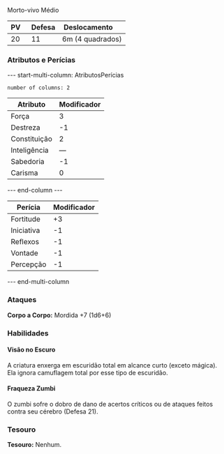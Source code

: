 Morto-vivo Médio

| PV  | Defesa | Deslocamento     |
| --- | ------ | ---------------- |
| 20  | 11     | 6m (4 quadrados) |
### Atributos e Perícias

--- start-multi-column: AtributosPerícias
```column-settings
number of columns: 2
```

| Atributo     | Modificador |
| ------------ | ----------- |
| Força        | 3           |
| Destreza     | -1          |
| Constituição | 2           |
| Inteligência | —           |
| Sabedoria    | -1          |
| Carisma      | 0           |

--- end-column ---

| Perícia    | Modificador |
| ---------- | ----------- |
| Fortitude  | +3          |
| Iniciativa | -1          |
| Reflexos   | -1          |
| Vontade    | -1          |
| Percepção  | -1          |

--- end-multi-column 

### Ataques
**Corpo a Corpo:** Mordida +7 (1d6+6)

### Habilidades
#### Visão no Escuro
A criatura enxerga em escuridão total em alcance curto (exceto mágica). Ela ignora camuflagem total por esse tipo de escuridão.

#### Fraqueza Zumbi
O zumbi sofre o dobro de dano de acertos críticos ou de ataques feitos contra seu cérebro (Defesa 21).

### Tesouro
**Tesouro:** Nenhum.
